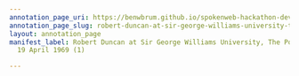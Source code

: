 ```yaml
---
annotation_page_uri: https://benwbrum.github.io/spokenweb-hackathon-development-noterms/annotations/robert-duncan-at-sir-george-williams-university-the-poetry-series-19-april-1969-1--canvas-1-toc.json
annotation_page_slug: robert-duncan-at-sir-george-williams-university-the-poetry-series-19-april-1969-1--canvas-1-toc
layout: annotation_page
manifest_label: Robert Duncan at Sir George Williams University, The Poetry Series,
  19 April 1969 (1)

---
```

